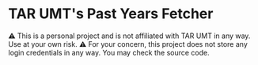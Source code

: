 # TAR UMT's Past Years Fetcher

⚠️ This is a personal project and is not affiliated with TAR UMT in any way. Use at your own risk.
⚠️ For your concern, this project does not store any login credentials in any way. You may check the source code. 

